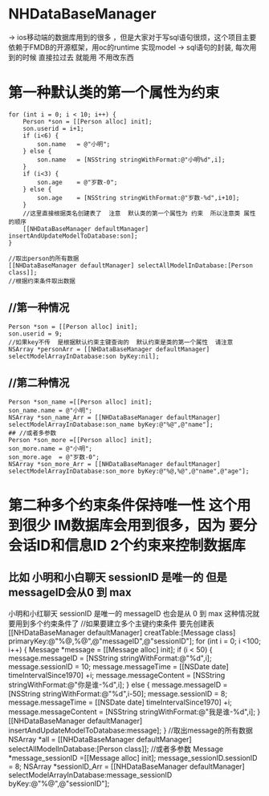 # NHDataBaseManager
 ->  ios移动端的数据库用到的很多 ，但是大家对于写sql语句很烦，这个项目主要依赖于FMDB的开源框架，用oc的runtime 实现model -> sql语句的封装,
每次用到的时候  直接拉过去 就能用 不用改东西
# 第一种默认类的第一个属性为约束
    for (int i = 0; i < 10; i++) {
        Person *son = [[Person alloc] init];
        son.userid = i+1;
        if (i<6) {
            son.name   = @"小明";
        } else {
            son.name   = [NSString stringWithFormat:@"小明%d",i];
        }
        if (i<3) {
            son.age    = @"岁数-0";
        } else {
            son.age    = [NSString stringWithFormat:@"岁数-%d",i+10];
        }
        //这里直接根据类名创建表了  注意  默认类的第一个属性为 约束  所以注意类 属性的顺序
        [[NHDataBaseManager defaultManager] insertAndUpdateModelToDatabase:son];
    }
    
    //取出person的所有数据
    [[NHDataBaseManager defaultManager] selectAllModelInDatabase:[Person class]];
    //根据约束条件取出数据
   ## //第一种情况
    Person *son = [[Person alloc] init];
    son.userid = 9;
    //如果key不传  是根据默认约束主键查询的  默认约束是类的第一个属性  请注意
    NSArray *personArr = [[NHDataBaseManager defaultManager] selectModelArrayInDatabase:son byKey:nil];
    
   ## //第二种情况
    Person *son_name =[[Person alloc] init];
    son_name.name = @"小明";
    NSArray *son_name_Arr = [[NHDataBaseManager defaultManager] selectModelArrayInDatabase:son_name byKey:@"%@",@"name"];
    ## //或者多参数
    Person *son_more =[[Person alloc] init];
    son_more.name = @"小明";
    son_more.age  = @"岁数-0";
    NSArray *son_more_Arr = [[NHDataBaseManager defaultManager] selectModelArrayInDatabase:son_more byKey:@"%@,%@",@"name",@"age"];
# 第二种多个约束条件保持唯一性     这个用到很少  IM数据库会用到很多，因为 要分会话ID和信息ID    2个约束来控制数据库
## 比如  小明和小白聊天    sessionID 是唯一的   但是messageID会从0 到 max
小明和小红聊天    sessionID 是唯一的    messageID 也会是从 0 到 max
			这种情况就要用到多个约束条件了
    //如果要建立多个主键约束条件 要先创建表
    [[NHDataBaseManager defaultManager] creatTable:[Message class] primaryKey:@"%@,%@",@"messageID",@"sessionID"];
    for (int i = 0; i <100; i++) {
        Message *message = [[Message alloc] init];
        if (i < 50) {
            message.messageID = [NSString stringWithFormat:@"%d",i];
            message.sessionID = 10;
            message.messageTime = [[NSDate date] timeIntervalSince1970] +i;
            message.messageContent = [NSString stringWithFormat:@"你是谁-%d",i];
        } else {
            message.messageID = [NSString stringWithFormat:@"%d",i-50];
            message.sessionID = 8;
            message.messageTime = [[NSDate date] timeIntervalSince1970] +i;
            message.messageContent = [NSString stringWithFormat:@"我是谁-%d",i];
        }
        [[NHDataBaseManager defaultManager] insertAndUpdateModelToDatabase:message];
    }
    //取出message的所有数据
    NSArray *all =  [[NHDataBaseManager defaultManager] selectAllModelInDatabase:[Person class]];
    //或者多参数
    Message *message_sessionID =[[Message alloc] init];
    message_sessionID.sessionID = 8;
    NSArray *sessionID_Arr = [[NHDataBaseManager defaultManager] selectModelArrayInDatabase:message_sessionID byKey:@"%@",@"sessionID"];


